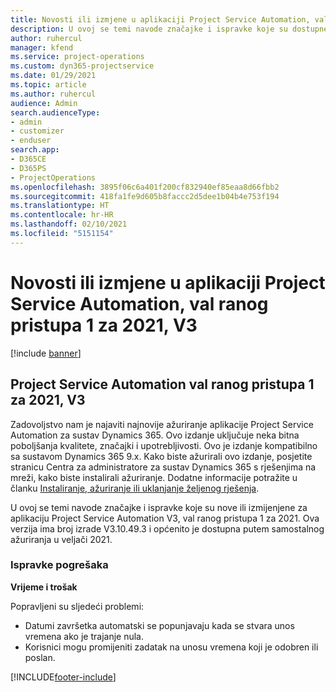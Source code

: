 ```yaml
---
title: Novosti ili izmjene u aplikaciji Project Service Automation, val ranog pristupa 1 za 2021, V3
description: U ovoj se temi navode značajke i ispravke koje su dostupne u aplikaciji Project Service Automation, val ranog pristupa 1 za 2021, V3.
author: ruhercul
manager: kfend
ms.service: project-operations
ms.custom: dyn365-projectservice
ms.date: 01/29/2021
ms.topic: article
ms.author: ruhercul
audience: Admin
search.audienceType:
- admin
- customizer
- enduser
search.app:
- D365CE
- D365PS
- ProjectOperations
ms.openlocfilehash: 3895f06c6a401f200cf832940ef85eaa8d66fbb2
ms.sourcegitcommit: 418fa1fe9d605b8faccc2d5dee1b04b4e753f194
ms.translationtype: HT
ms.contentlocale: hr-HR
ms.lasthandoff: 02/10/2021
ms.locfileid: "5151154"
---
```

# <a name="whats-new-or-changed-in-project-service-automation-early-access-wave-1-2021-v3"></a>Novosti ili izmjene u aplikaciji Project Service Automation, val ranog pristupa 1 za 2021, V3

[!include [banner](../includes/psa-now-project-operations.md)]

## <a name="project-service-automation-early-access-wave-1-2021-v3"></a>Project Service Automation val ranog pristupa 1 za 2021, V3

Zadovoljstvo nam je najaviti najnovije ažuriranje aplikacije Project Service Automation za sustav Dynamics 365. Ovo izdanje uključuje neka bitna poboljšanja kvalitete, značajki i upotrebljivosti. Ovo je izdanje kompatibilno sa sustavom Dynamics 365 9.x. Kako biste ažurirali ovo izdanje, posjetite stranicu Centra za administratore za sustav Dynamics 365 s rješenjima na mreži, kako biste instalirali ažuriranje. Dodatne informacije potražite u članku [Instaliranje, ažuriranje ili uklanjanje željenog rješenja](https://docs.microsoft.com/power-platform/admin/install-remove-preferred-solution).

U ovoj se temi navode značajke i ispravke koje su nove ili izmijenjene za aplikaciju Project Service Automation V3, val ranog pristupa 1 za 2021. Ova verzija ima broj izrade V3.10.49.3 i općenito je dostupna putem samostalnog ažuriranja u veljači 2021.


### <a name="bug-fixes"></a>Ispravke pogrešaka

**Vrijeme i trošak**

Popravljeni su sljedeći problemi:

- Datumi završetka automatski se popunjavaju kada se stvara unos vremena ako je trajanje nula.
- Korisnici mogu promijeniti zadatak na unosu vremena koji je odobren ili poslan.


[!INCLUDE[footer-include](../includes/footer-banner.md)]